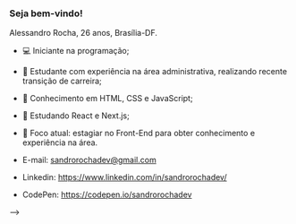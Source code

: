 ### Seja bem-vindo!


Alessandro Rocha, 26 anos, Brasília-DF.

-  💻 Iniciante na programação;
-  👔 Estudante com experiência na área administrativa, realizando recente transição de carreira;
-  📒 Conhecimento em HTML, CSS e JavaScript;
-  📖 Estudando React e Next.js;
-  💼 Foco atual: estagiar no Front-End para obter conhecimento e experiência na área.

- E-mail: sandrorochadev@gmail.com
- Linkedin: https://www.linkedin.com/in/sandrorochadev/
- CodePen: https://codepen.io/sandrorochadev

-->
